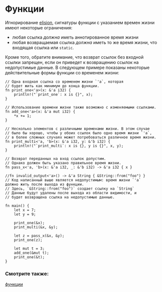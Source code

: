 # Функции

Игнорирование [elision], сигнатуры функции с указанием времен жизни имеют некоторые ограничения:

* любая ссылка *должна* иметь аннотированное время жизни
* любая возвращаемая ссылка *должна* иметь то же время жизни, что входящая ссылка
или `static`.

Кроме того, обратите внимание, что возврат ссылок без входной ссылки запрещен, если он
приведет к возвращению ссылок на недопустимые данные. В следующем примере показаны
некоторые действительные формы функции со временем жизни:

```rust,editable
// Одна входная ссылка со временем жизни `'a`, которая
// будет жить как минимум до конца функции.
fn print_one<'a>(x: &'a i32) {
    println!("`print_one`: x is {}", x);
}

// Использование времени жизни также возможно с изменяемыми ссылками.
fn add_one<'a>(x: &'a mut i32) {
    *x += 1;
}

// Несколько элементов с различными временами жизни. В этом случае
// было бы хорошо, чтобы у обоих ссылок было одно время жизни `'a`,
// в более сложных случаях может потребоваться различное время жизни.
fn print_multi<'a, 'b>(x: &'a i32, y: &'b i32) {
    println!("`print_multi`: x is {}, y is {}", x, y);
}

// Возврат переданных на вход ссылок допустим.
// Однако должен быть указано правильное время жизни.
fn pass_x<'a, 'b>(x: &'a i32, _: &'b i32) -> &'a i32 { x }

//fn invalid_output<'a>() -> &'a String { &String::from("foo") }
// Код написанный выше является недопустимым: время жизни `'a`
должно жить после выхода из функции.
// Здесь, `&String::from("foo")` создает ссылку на `String`
// Данные будут удалены после выхода из области видимости, и
// будет возвращена ссылка на недопустимые данные.

fn main() {
    let x = 7;
    let y = 9;
    
    print_one(&x);
    print_multi(&x, &y);
    
    let z = pass_x(&x, &y);
    print_one(z);

    let mut t = 3;
    add_one(&mut t);
    print_one(&t);
}
```

### Смотрите также:

[функции][fn]

[elision]: scope/lifetime/elision.html
[fn]: fn.html
